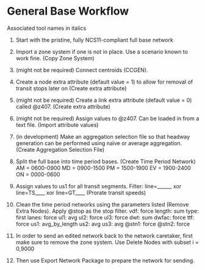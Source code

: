 # General Base Workflow
Associated tool names in italics
1. Start with the pristine, fully NCS11-compliant full base network
2. Import a zone system if one is not in place. Use a scenario known to work fine. (Copy Zone System)
3. (might not be required) Connect centroids (CCGEN). 
4. Create a node extra attribute (default value = 1) to allow for removal of transit stops later on (Create extra attribute)
5. (might not be required) Create a link extra attribute (default value = 0) called @z407. (Create extra attribute)
6. (might not be required) Assign values to @z407. Can be loaded in from a text file. (Import attribute values)
7. (in development) Make an aggregation selection file so that headway generation can be performed using naïve or average aggregation. (Create Aggregation Selection File)
8. Split the full base into time period bases. (Create Time Period Network)
AM = 0600-0900
MD = 0900-1500
PM = 1500-1900
EV = 1900-2400
ON = 0000-0600
9. Assign values to us1 for all transit segments. Filter:
line=______ xor line=TS____ xor line=GT____
 (Prorate transit speeds)
10. Clean the time period networks using the parameters listed (Remove Extra Nodes). Apply @stop as the stop filter.
vdf: force
length: sum
type: first
lanes: force
ul1: avg
ul2: force
ul3: force
dwt: sum
dwfac: force
ttf: force
us1: avg_by_length
us2: avg
us3: avg
@stn1: force
@stn2: force

11. In order to send an edited network back to the network caretaker, first make sure to remove the zone system. Use Delete Nodes with subset i = 0,9000
12. Then use Export Network Package to prepare the network for sending.
